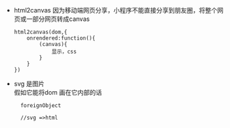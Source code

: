 - html2canvas 因为移动端网页分享，小程序不能直接分享到朋友圈，将整个网页或一部分网页转成canvas
    ```
    html2canvas(dom,{
        onrendered:function(){
            (canvas){
                显示，css
            }
        }
    })
    ```

- svg 是图片        
    假如它能将dom 画在它内部的话
        
        foreignObject  

        //svg =>html        
